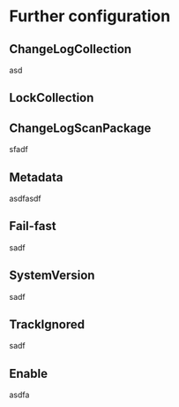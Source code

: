 # Further configuration

## ChangeLogCollection

asd

## LockCollection

## ChangeLogScanPackage

sfadf

## Metadata

asdfasdf

## Fail-fast 

sadf

## SystemVersion

sadf

## TrackIgnored

sadf

## Enable

asdfa

## 



